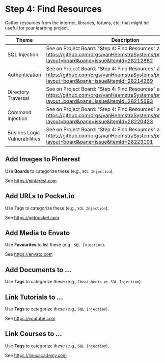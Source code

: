 # Step 4: Find Resources

Gather resources from the Internet, libraries, forums, etc. that might be useful for your learning project.

| Theme | Description |
| --- | --- |
| SQL Injection | See on Project Board: "Step 4: Find Resources" at https://github.com/orgs/vanHeemstraSystems/projects/18/views/1?layout=board&pane=issue&itemId=28212882 |
| Authentication | See on Project Board: "Step 4: Find Resources" at https://github.com/orgs/vanHeemstraSystems/projects/19/views/1?layout=board&pane=issue&itemId=28214269 |
| Directory Traversal | See on Project Board: "Step 4: Find Resources" at https://github.com/orgs/vanHeemstraSystems/projects/20/views/1?layout=board&pane=issue&itemId=28215693 |
| Command Injection | See on Project Board: "Step 4: Find Resources" at https://github.com/orgs/vanHeemstraSystems/projects/21/views/1?layout=board&pane=issue&itemId=28220423 |
| Busines Logic Vulnerabilities | See on Project Board: "Step 4: Find Resources" at https://github.com/orgs/vanHeemstraSystems/projects/22/views/1?layout=board&pane=issue&itemId=28223101 |

## Add Images to Pinterest

Use **Boards** to categorize these (e.g., ```SQL Injection```).

See https://pinterest.com

## Add URLs to Pocket.io

Use Tags to categorize these (e.g., ```SQL Injection```).

See https://getpocket.com

## Add Media to Envato

Use **Favourites** to list these (e.g., ```SQL Injection```).

See https://envato.com

## Add Documents to ...

Use **Tags** to categorize these (e.g., ```Cheatsheets on SQL Injection```).

## Link Tutorials to ...

Use **Tags** to categorize these (e.g., ```SQL Injection```).

See https://youtube.com

## Link Courses to ...

Use **Tags** to categorize these (e.g., ```SQL Injection```).

See https://linuxacademy.com
